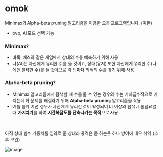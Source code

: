 # omok

Minimax와 Alpha-beta pruning 알고리즘을 이용한 오목 프로그램입니다. (미완)

- pvp, AI 모드 선택 가능



### Minimax?
- 바둑, 체스와 같은 게임에서 상대의 수를 예측하기 위해 사용
-   나(AI)는 자신에게 유리한 수를 둘 것이고, 상대(유저) 또한 자신에게 유리한 수(나에겐 불리한 수)를 둘 것이므로 각 턴마다 최적의 수를 찾기 위해 사용



### Alpha-beta pruning?
- Minimax 알고리즘에서 탐색할 때 수를 둘 수 있는 경우의 수는 기하급수적으로 커지는데 이 문제를 해결하기 위해 **Alpha-beta pruning** 알고리즘을 적용
- 예를 들어 어떤 경우가 자신에게 유리한 것이 확정되어 더 이상의 탐색이 불필요할 때 **가지치기**를 하여 **시간복잡도를 단축시키는 목적**으로 사용

<br />
<br />
아직 상태 함수 가중치를 임의로 준 상태라 공격은 좀 하는듯 하나 방어에 매우 취약 (추후 보완)
<br />

![image](https://user-images.githubusercontent.com/62508156/152086176-8279ae0d-8e03-4804-bfdf-efd78798216e.png)
